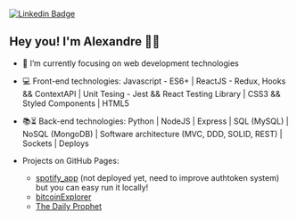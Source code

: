 [![Linkedin Badge](https://img.shields.io/badge/-LinkedIn-blue?style=flat-square&logo=Linkedin&logoColor=white&link=https://www.linkedin.com/in/alexandre-anicio/)](https://www.linkedin.com/in/alexandre-anicio/)

## Hey you! I'm Alexandre 🤘🏽


- 🌱 I’m currently focusing on web development technologies
- :computer: Front-end technologies: Javascript - ES6+ | ReactJS - Redux, Hooks && ContextAPI | Unit Tesing - Jest && React Testing Library | CSS3 && Styled Components | HTML5
- :books::hourglass_flowing_sand: Back-end technologies: Python | NodeJS | Express | SQL (MySQL) | NoSQL (MongoDB) | Software architecture (MVC, DDD, SOLID, REST) | Sockets | Deploys

- Projects on GitHub Pages: 
  - [spotify_app](https://github.com/anicioalexandre/spotify-app) (not deployed yet, need to improve authtoken system) but you can easy run it locally!
  - [bitcoinExplorer](https://bit.ly/bitcoin-explorer)
  - [The Daily Prophet](https://anicioalexandre.github.io/daily-prophet-project/)
